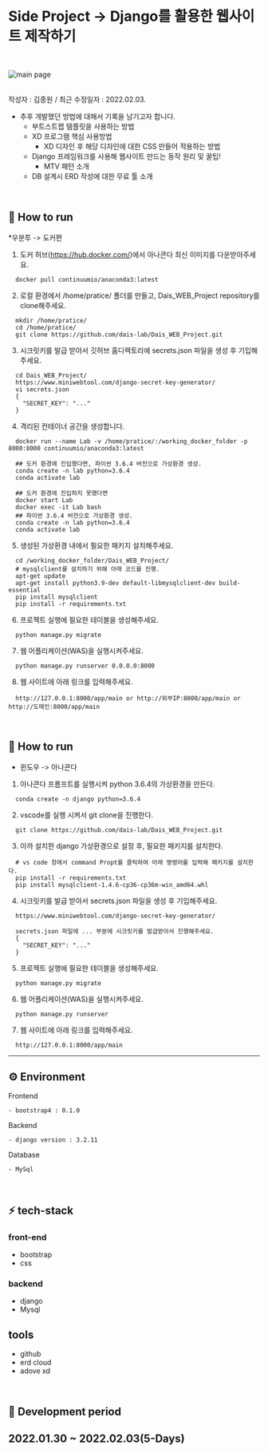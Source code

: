 #  Side Project -> Django를 활용한 웹사이트 제작하기

<br>

![main page](https://user-images.githubusercontent.com/82020691/152634232-23e983a9-4af7-4735-8c3a-0318f1bd98ac.JPG)

<br>
작성자 : 김종원 / 최근 수정일자 : 2022.02.03. 

  * 추후 개발했던 방법에 대해서 기록을 남기고자 합니다.
    * 부트스트랩 템플릿을 사용하는 방법
    * XD 프로그램 핵심 사용방법
      * XD 디자인 후 해당 디자인에 대한 CSS 만들어 적용하는 방법
    * Django 프레임워크를 사용해 웹사이트 만드는 동작 원리 및 꿀팁!
      * MTV 패턴 소개
    * DB 설계시 ERD 작성에 대한 무료 툴 소개
 <br>


## 🚗 How to run
*우분투 -> 도커편

1. 도커 허브(https://hub.docker.com/)에서 아나콘다 최신 이미지를 다운받아주세요.
```
  docker pull continuumio/anaconda3:latest
```
2. 로컬 환경에서 /home/pratice/ 폴더를 만들고, Dais_WEB_Project repository를 clone해주세요.
```
  mkdir /home/pratice/
  cd /home/pratice/
  git clone https://github.com/dais-lab/Dais_WEB_Project.git
```

3. 시크릿키를 발급 받아서 깃허브 홈디렉토리에 secrets.json 파일을 생성 후 기입해주세요.
```
  cd Dais_WEB_Project/
  https://www.miniwebtool.com/django-secret-key-generator/
  vi secrets.json
  {
    "SECRET_KEY": "..."
  }
```
4. 격리된 컨테이너 공간을 생성합니다.
```
  docker run --name Lab -v /home/pratice/:/working_docker_folder -p 8000:8000 continuumio/anaconda3:latest

  ## 도커 환경에 진입했다면, 파이썬 3.6.4 버전으로 가상환경 생성.
  conda create -n lab python=3.6.4
  conda activate lab

  ## 도커 환경에 진입하지 못했다면
  docker start Lab
  docker exec -it Lab bash
  ## 파이썬 3.6.4 버전으로 가상환경 생성.
  conda create -n lab python=3.6.4
  conda activate lab
```
5. 생성된 가상환경 내에서 필요한 패키지 설치해주세요.
```
  cd /working_docker_folder/Dais_WEB_Project/
  # mysqlclient를 설치하기 위해 아래 코드를 진행.
  apt-get update
  apt-get install python3.9-dev default-libmysqlclient-dev build-essential
  pip install mysqlclient
  pip install -r requirements.txt
```

6. 프로젝트 실행에 필요한 테이블을 생성해주세요.
```
  python manage.py migrate
```

7. 웹 어플리케이션(WAS)을 실행시켜주세요.
```
  python manage.py runserver 0.0.0.0:8000
```

8. 웹 사이트에 아래 링크를 입력해주세요.
```
  http://127.0.0.1:8000/app/main or http://외부IP:8000/app/main or http://도메인:8000/app/main 
```

<br>

## 🚗 How to run

* 윈도우 -> 아나콘다
1. 아나콘다 프롬프트를 실행시켜 python 3.6.4의 가상환경을 만든다.
```
  conda create -n django python=3.6.4
```
2. vscode를 실행 시켜서 git clone을 진행한다.
```
  git clone https://github.com/dais-lab/Dais_WEB_Project.git
```
3. 아까 설치한 django 가상환경으로 설정 후, 필요한 패키지를 설치한다.
```
  # vs code 창에서 command Propt를 클릭하여 아래 명령어를 입력해 패키지를 설치한다.
  pip install -r requirements.txt
  pip install mysqlclient-1.4.6-cp36-cp36m-win_amd64.whl
```
4. 시크릿키를 발급 받아서 secrets.json 파일을 생성 후 기입해주세요.
```
  https://www.miniwebtool.com/django-secret-key-generator/
  
  secrets.json 파일에 ... 부분에 시크릿키를 발급받아서 진행해주세요.
  {
    "SECRET_KEY": "..."
  }
```
5. 프로젝트 실행에 필요한 테이블을 생성해주세요.
```
  python manage.py migrate
```

6. 웹 어플리케이션(WAS)을 실행시켜주세요.
```
  python manage.py runserver
```

7. 웹 사이트에 아래 링크를 입력해주세요.
```
  http://127.0.0.1:8000/app/main 
```

---


## ⚙ Environment

Frontend

```
- bootstrap4 : 0.1.0
```

Backend

```
- django version : 3.2.11
```

Database

```
- MySql
```

<br>

## ⚡ tech-stack

### front-end

- bootstrap
- css

### backend

- django
- Mysql

## tools
- github
- erd cloud
- adove xd

<br>

## 📅 Development period

2022.01.30 ~ 2022.02.03(5-Days)
---
